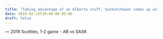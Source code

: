 ```yaml
---
title: "Taking advantage of an Alberta stuff, Saskatchewan comes up with the stuff!"
date: 2019-02-23T20:49:00-05:00
draft: false
---
```

— 2019 Scotties, 1-2 game - AB vs SASK